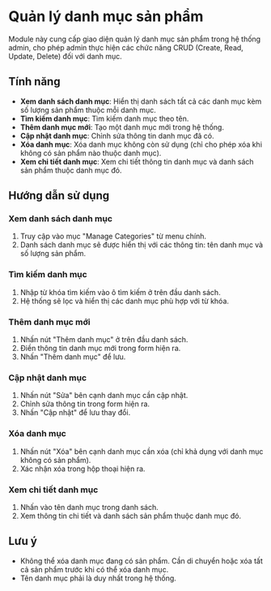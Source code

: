 # Quản lý danh mục sản phẩm

Module này cung cấp giao diện quản lý danh mục sản phẩm trong hệ thống admin, cho phép admin thực hiện các chức năng CRUD (Create, Read, Update, Delete) đối với danh mục.

## Tính năng

- **Xem danh sách danh mục**: Hiển thị danh sách tất cả các danh mục kèm số lượng sản phẩm thuộc mỗi danh mục.
- **Tìm kiếm danh mục**: Tìm kiếm danh mục theo tên.
- **Thêm danh mục mới**: Tạo một danh mục mới trong hệ thống.
- **Cập nhật danh mục**: Chỉnh sửa thông tin danh mục đã có.
- **Xóa danh mục**: Xóa danh mục không còn sử dụng (chỉ cho phép xóa khi không có sản phẩm nào thuộc danh mục).
- **Xem chi tiết danh mục**: Xem chi tiết thông tin danh mục và danh sách sản phẩm thuộc danh mục đó.

## Hướng dẫn sử dụng

### Xem danh sách danh mục
1. Truy cập vào mục "Manage Categories" từ menu chính.
2. Danh sách danh mục sẽ được hiển thị với các thông tin: tên danh mục và số lượng sản phẩm.

### Tìm kiếm danh mục
1. Nhập từ khóa tìm kiếm vào ô tìm kiếm ở trên đầu danh sách.
2. Hệ thống sẽ lọc và hiển thị các danh mục phù hợp với từ khóa.

### Thêm danh mục mới
1. Nhấn nút "Thêm danh mục" ở trên đầu danh sách.
2. Điền thông tin danh mục mới trong form hiện ra.
3. Nhấn "Thêm danh mục" để lưu.

### Cập nhật danh mục
1. Nhấn nút "Sửa" bên cạnh danh mục cần cập nhật.
2. Chỉnh sửa thông tin trong form hiện ra.
3. Nhấn "Cập nhật" để lưu thay đổi.

### Xóa danh mục
1. Nhấn nút "Xóa" bên cạnh danh mục cần xóa (chỉ khả dụng với danh mục không có sản phẩm).
2. Xác nhận xóa trong hộp thoại hiện ra.

### Xem chi tiết danh mục
1. Nhấn vào tên danh mục trong danh sách.
2. Xem thông tin chi tiết và danh sách sản phẩm thuộc danh mục đó.

## Lưu ý

- Không thể xóa danh mục đang có sản phẩm. Cần di chuyển hoặc xóa tất cả sản phẩm trước khi có thể xóa danh mục.
- Tên danh mục phải là duy nhất trong hệ thống. 